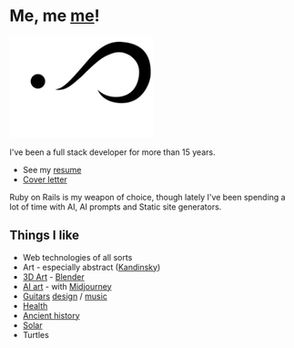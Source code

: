 <!-- 
# Question Everything
-->


# Me, me [me](https://github.com/voodoo/voodoo.github.io/wiki)!

 <img alt="question everything" title="question everyhing" src="https://raw.githubusercontent.com/voodoo/voodoo.github.io/main/src/assets/qe-bw.svg" width="50%" />

I've been a full stack developer for more than 15 years. 

- See my [resume](https://voodoo.github.io/resume)
- [Cover letter](https://github.com/voodoo/voodoo.github.io/wiki/Cover-letter)

Ruby on Rails is my weapon of choice, though lately I've been spending a lot of time with AI, AI prompts and Static site generators.

## Things I like

- Web technologies of all sorts
- Art - especially abstract ([Kandinsky](https://en.wikipedia.org/wiki/Wassily_Kandinsky))
- [3D Art](https://voodoo.github.io/blender) - [Blender](https://blender.org) 
- [AI art](https://voodoo.github.io/ai) - with [Midjourney](https://www.midjourney.com/app/users/4d6697d0-a99c-48eb-b3cb-60048b57bcce/)
- [Guitars](https://voodoo.github.io/site-sharktail/) [design](https://voodoo.github.io/site-guitar-designer/) / [music](https://www.youtube.com/channel/UCaKZA66vM_TUpetUNohmR0A)
- [Health](https://www.figma.com/proto/NFG9Lx3VtVss8mzk9KOTkod6/macros?node-id=12%3A78&viewport=439%2C326%2C0.5032594799995422&scaling=scale-down)
- [Ancient history](https://en.wikipedia.org/wiki/Younger_Dryas)
- [Solar](http://voodoo.github.io/static-solar-plan)
- Turtles
